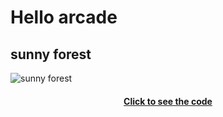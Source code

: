 # Hello arcade
## sunny forest
![sunny forest](https://github.com/kiyakeynia8/python_class_NY/assets/118113533/0f590f34-ded8-44da-afcd-0c41ab2fde7b)
<h4 align="center">
  <a href="https://github.com/kiyakeynia8?tab=repositories" title="Show Repositories">Click to see the code</a>
